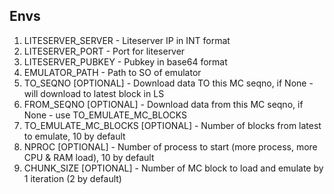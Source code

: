 ## Envs

1. LITESERVER_SERVER - Liteserver IP in INT format
2. LITESERVER_PORT - Port for liteserver
3. LITESERVER_PUBKEY - Pubkey in base64 format
4. EMULATOR_PATH - Path to SO of emulator
5. TO_SEQNO [OPTIONAL] - Download data TO this MC seqno, if None - will download to latest block in LS
6. FROM_SEQNO [OPTIONAL] - Download data from this MC seqno, if None - use TO_EMULATE_MC_BLOCKS
7. TO_EMULATE_MC_BLOCKS [OPTIONAL] - Number of blocks from latest to emulate, 10 by default
8. NPROC [OPTIONAL] - Number of process to start (more process, more CPU & RAM load), 10 by default
9. CHUNK_SIZE [OPTIONAL] - Number of MC block to load and emulate by 1 iteration (2 by default)